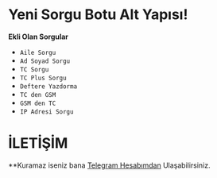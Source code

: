 # Yeni Sorgu Botu Alt Yapısı!

**Ekli Olan Sorgular**
+ `Aile Sorgu`
+ `Ad Soyad Sorgu`
+ `TC Sorgu`
+ `TC Plus Sorgu`
+ `Deftere Yazdorma`
+ `TC den GSM`
+ `GSM den TC`
+ `IP Adresi Sorgu`

# İLETİŞİM

**Kuramaz iseniz bana [Telegram Hesabımdan](https://t.me/Furkanisyanediyo.t.me) Ulaşabilirsiniz.
